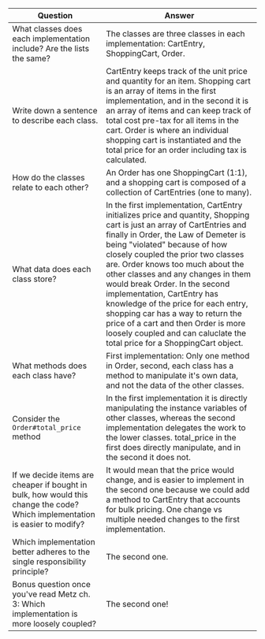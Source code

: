 Question | Answer
---     | ---
What classes does each implementation include? Are the lists the same? | The classes are three classes in each implementation: CartEntry, ShoppingCart, Order. 
Write down a sentence to describe each class. | CartEntry keeps track of the unit price and quantity for an item. Shopping cart is an array of items in the first implementation, and in the second it is an array of items and can keep track of total cost pre-tax for all items in the cart. Order is where an individual shopping cart is instantiated and the total price for an order including tax is calculated. 
How do the classes relate to each other? | An Order has one ShoppingCart (1:1),  and a shopping cart is composed of a collection of CartEntries (one to many). 
What data does each class store? | In the first implementation, CartEntry initializes price and quantity, Shopping cart is just an array of CartEntries and finally in Order, the Law of Demeter is being "violated" because of how closely coupled the prior two classes are. Order knows too much about the other classes and any changes in them would break Order. In the second implementation, CartEntry has knowledge of the price for each entry, shopping car has a way to return the price of a cart and then Order is more loosely coupled and can caluclate the total price for a ShoppingCart object. 
What methods does each class have? | First implementation: Only one method in Order, second, each class has a method to manipulate it's own data, and not the data of the other classes. 
Consider the `Order#total_price` method | In the first implementation it is directly manipulating the instance variables of other classes, whereas the second implementation delegates the work to the lower classes. total_price in the first does directly manipulate, and in the second it does not. 
If we decide items are cheaper if bought in bulk, how would this change the code? Which implementation is easier to modify? | It would mean that the price would change, and is easier to implement in the second one because we could add a method to CartEntry that accounts for bulk pricing. One change vs multiple needed changes to the first implementation. 
Which implementation better adheres to the single responsibility principle? | The second one. 
Bonus question once you've read Metz ch. 3: Which implementation is more loosely coupled? | The second one!